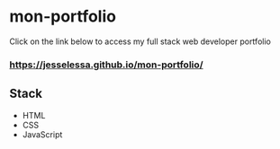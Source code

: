 # mon-portfolio
Click on the link below to access my full stack web developer portfolio
### https://jesselessa.github.io/mon-portfolio/

## Stack
- HTML
- CSS
- JavaScript

